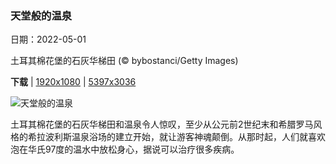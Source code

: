 ### 天堂般的温泉

日期：2022-05-01

土耳其棉花堡的石灰华梯田 (© bybostanci/Getty Images)

**下载**  |  [1920x1080](https://cn.bing.com/th?id=OHR.TravertineTurkey_ZH-CN6430409651_1920x1080.jpg)  |  [5397x3036](https://cn.bing.com/th?id=OHR.TravertineTurkey_ZH-CN6430409651_UHD.jpg)

![天堂般的温泉](https://cn.bing.com/th?id=OHR.TravertineTurkey_ZH-CN6430409651_1920x1080.jpg "土耳其棉花堡的石灰华梯田 (© bybostanci/Getty Images)")

土耳其棉花堡的石灰华梯田和温泉令人惊叹，至少从公元前2世纪末和希腊罗马风格的希拉波利斯温泉浴场的建立开始，就让游客神魂颠倒。从那时起，人们就喜欢泡在华氏97度的温水中放松身心，据说可以治疗很多疾病。

